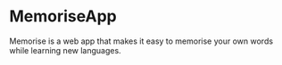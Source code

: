 ﻿# MemoriseApp

Memorise is a web app that makes it easy to memorise your own words while learning new languages.

